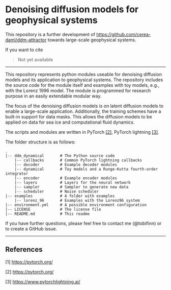Denoising diffusion models for geophysical systems
==================================================

This repository is a further development of https://github.com/cerea-daml/ddm-attractor towards large-scale geophysical systems.

If you want to cite 

> Not yet available

--------

This repository represents python modules useable for denoising diffusion 
models and its application to geophysical systems.
The repository includes the source code for the module itself and examples with toy models, e.g., with the Lorenz 1996 model.
The module is programmed for research purpose in an easily extendable modular way.

The focus of the denoising diffusion models is on latent diffusion models to enable a large-scale application.
Additionally, the training schemes have a built-in support for data masks.
This allows the diffusion models to be applied on data for sea ice and computational fluid dynamics.

The scripts and modules are written in PyTorch [[2]](#2), PyTorch lightning [[3]](#3).

The folder structure is as follows:
```
.
|-- ddm_dynamical       # The Python source code
    |-- callbacks       # Common PyTorch lightning callbacks
    |-- decoder         # Example decoder modules
    |-- dynamical       # Toy models and a Runge-Kutta fourth-order integrator
    |-- encoder         # Example encoder modules
    |-- layers          # Layers for the neural network
    |-- sampler         # Sampler to generate new data
    |-- scheduler       # Noise scheduler
|-- examples            # A folder with examples
    |-- lorenz_96       # Examples with the Lorenz96 system
|-- environment.yml     # A possible environment configuration
|-- LICENSE             # The license file
|-- README.md           # This readme
```

If you have further questions, please feel free to contact me (@tobifinn) or to
create a GitHub issue.

--------
## References
<a id="1">[1]</a> https://pytorch.org/

<a id="2">[2]</a> https://pytorch.org/

<a id="3">[3]</a> https://www.pytorchlightning.ai/

